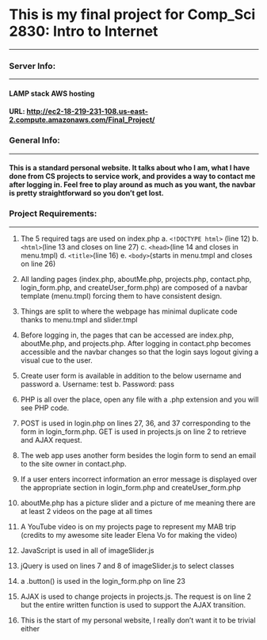 # This is my final project for Comp_Sci 2830: Intro to Internet
----------------------------------------------------------------
### Server Info:
--------------------
#### LAMP stack AWS hosting
#### URL: http://ec2-18-219-231-108.us-east-2.compute.amazonaws.com/Final_Project/

### General Info:
--------------------
#### This is a standard personal website. It talks about who I am, what I have done from CS projects to service work, and provides a way to contact me after logging in. Feel free to play around as much as you want, the navbar is pretty straightforward so you don’t get lost. 

### Project Requirements:
---------------------------
1.	The 5 required tags are used on index.php 
    a.	```<!DOCTYPE html>``` (line 12)
    b.	```<html>```(line 13 and closes on line 27)
    c.	```<head>```(line 14 and closes in menu.tmpl)
    d.	```<title>```(line 16)
    e.	```<body>```(starts in menu.tmpl and closes on line 26)

2.	All landing pages (index.php, aboutMe.php, projects.php, contact.php, login_form.php, and createUser_form.php) are composed of a navbar template (menu.tmpl) forcing them to have consistent design.

3.	Things are split to where the webpage has minimal duplicate code thanks to menu.tmpl and slider.tmpl

4.	Before logging in, the pages that can be accessed are index.php, aboutMe.php, and projects.php. After logging in contact.php becomes accessible and the navbar changes so that the login says logout giving a visual cue to the user.

5.	Create user form is available in addition to the below username and password
    a.	Username: test
    b.	Password: pass

6.	PHP is all over the place, open any file with a .php extension and you will see PHP code.

7.	POST is used in login.php on lines 27, 36, and 37 corresponding to the form in login_form.php. GET is used in projects.js on line 2 to retrieve and AJAX request.

8.	The web app uses another form besides the login form to send an email to the site owner in contact.php.

9.	If a user enters incorrect information an error message is displayed over the appropriate section in login_form.php and createUser_form.php

10.	aboutMe.php has a picture slider and a picture of me meaning there are at least 2 videos on the page at all times 

11.	A YouTube video is on my projects page to represent my MAB trip (credits to my awesome site leader Elena Vo for making the video)

12.	JavaScript is used in all of imageSlider.js

13.	jQuery is used on lines 7 and 8 of imageSlider.js to select classes

14.	a .button() is used in the login_form.php on line 23

15.	AJAX is used to change projects in projects.js. The request is on line 2 but the entire written function is used to support the AJAX transition. 

16.	This is the start of my personal website, I really don’t want it to be trivial either

